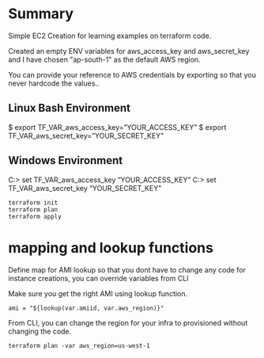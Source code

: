 # Summary

Simple EC2 Creation for learning examples on terraform code.

Created an empty ENV variables for aws_access_key and aws_secret_key and I have chosen "ap-south-1" as the default AWS region. 

You can provide your reference to AWS credentials by exporting so that you never hardcode the values..

## Linux Bash Environment
$ export TF_VAR_aws_access_key=”YOUR_ACCESS_KEY”
$ export TF_VAR_aws_secret_key=”YOUR_SECRET_KEY”

## Windows Environment
C:\> set TF_VAR_aws_access_key “YOUR_ACCESS_KEY”
C:\> set TF_VAR_aws_secret_key “YOUR_SECRET_KEY”

```
terraform init
terraform plan
terraform apply
```

# mapping and lookup functions

Define map for AMI lookup so that you dont have to change any code for instance creations, you can override variables from CLI

Make sure you get the right AMI using lookup function.

```
ami = "${lookup(var.amiid, var.aws_region)}"
```

From CLI, you can change the region for your infra to provisioned without changing the code.

```
terraform plan -var aws_region=us-west-1
```
